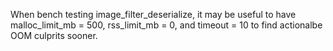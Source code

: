 When bench testing image_filter_deserialize, it may be useful to have malloc_limit_mb = 500, rss_limit_mb = 0, and timeout = 10 to find actionalbe OOM culprits sooner.
